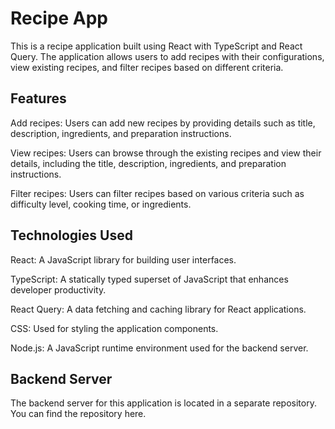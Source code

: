 # Recipe App
This is a recipe application built using React with TypeScript and React Query. The application allows users to add recipes with their configurations, view existing recipes, and filter recipes based on different criteria.

## Features
Add recipes: Users can add new recipes by providing details such as title, description, ingredients, and preparation instructions.

View recipes: Users can browse through the existing recipes and view their details, including the title, description, ingredients, and preparation instructions.

Filter recipes: Users can filter recipes based on various criteria such as difficulty level, cooking time, or ingredients.

## Technologies Used

React: A JavaScript library for building user interfaces.

TypeScript: A statically typed superset of JavaScript that enhances developer productivity.

React Query: A data fetching and caching library for React applications.

CSS: Used for styling the application components.

Node.js: A JavaScript runtime environment used for the backend server.

## Backend Server

The backend server for this application is located in a separate repository. You can find the repository here.
